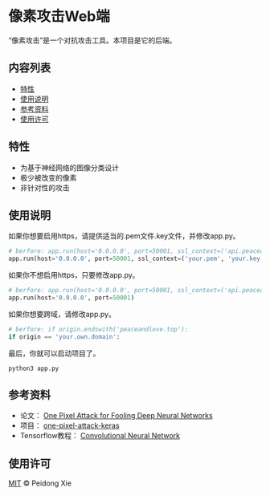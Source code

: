 # 像素攻击Web端

“像素攻击”是一个对抗攻击工具。本项目是它的后端。

## 内容列表

- [特性](#特性)
- [使用说明](#使用说明)
- [参考资料](#参考资料)
- [使用许可](#使用许可)

## 特性

- 为基于神经网络的图像分类设计
- 极少被改变的像素
- 非针对性的攻击

## 使用说明

如果你想要启用https，请提供适当的.pem文件.key文件，并修改app.py。

``` python
# berfore: app.run(host='0.0.0.0', port=50001, ssl_context=('api.peaceandlove.top.pem', 'api.peaceandlove.top.key'))
app.run(host='0.0.0.0', port=50001, ssl_context=('your.pem', 'your.key'))
```

如果你不想启用https，只要修改app.py。
``` python
# berfore: app.run(host='0.0.0.0', port=50001, ssl_context=('api.peaceandlove.top.pem', 'api.peaceandlove.top.key'))
app.run(host='0.0.0.0', port=50001)
```

如果你想要跨域，请修改app.py。
``` python
# berfore: if origin.endswith('peaceandlove.top'):
if origin == 'your.own.domain':
```

最后，你就可以启动项目了。
``` shell script
python3 app.py
```

## 参考资料

- 论文： [One Pixel Attack for Fooling Deep Neural Networks](https://ieeexplore.ieee.org/document/8601309)
- 项目： [one-pixel-attack-keras](https://github.com/Hyperparticle/one-pixel-attack-keras)
- Tensorflow教程： [Convolutional Neural Network](https://www.tensorflow.org/tutorials/images/cnn)

## 使用许可

[MIT](LICENSE) © Peidong Xie
